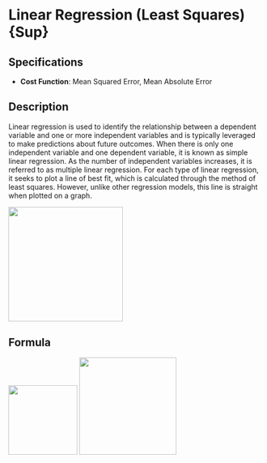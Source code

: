 # Linear Regression (Least Squares) {Sup}

## Specifications

- **Cost Function**: Mean Squared Error, Mean Absolute Error

## Description

Linear regression is used to identify the relationship between a dependent variable and one or more independent variables and is typically leveraged to make predictions about future outcomes.
When there is only one independent variable and one dependent variable, it is known as simple linear regression.
As the number of independent variables increases, it is referred to as multiple linear regression.
For each type of linear regression, it seeks to plot a line of best fit, which is calculated through the method of least squares.
However, unlike other regression models, this line is straight when plotted on a graph.

<img src="image1.png" style="width:2.35164in" />

## Formula

<img src="image3.png" style="width:1.42095in" />

<img src="image2.png" style="width:1.99146in" />
